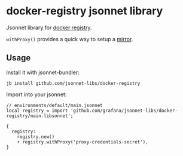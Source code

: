 # docker-registry jsonnet library

Jsonnet library for [docker registry](https://docs.docker.com/registry/). 

`withProxy()` provides a quick way to setup a
[mirror](https://docs.docker.com/registry/recipes/mirror/).

## Usage

Install it with jsonnet-bundler:

```console
jb install github.com/jsonnet-libs/docker-registry
```

Import into your jsonnet:

```jsonnet
// environments/default/main.jsonnet
local registry = import 'github.com/grafana/jsonnet-libs/docker-registry/main.libsonnet';

{
  registry:
    registry.new()
    + registry.withProxy('proxy-credentials-secret'),
}
```
